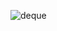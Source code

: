 ![deque](https://user-images.githubusercontent.com/70897695/159885231-697909e8-a52e-4509-a4a6-241ad6c958bb.png)
